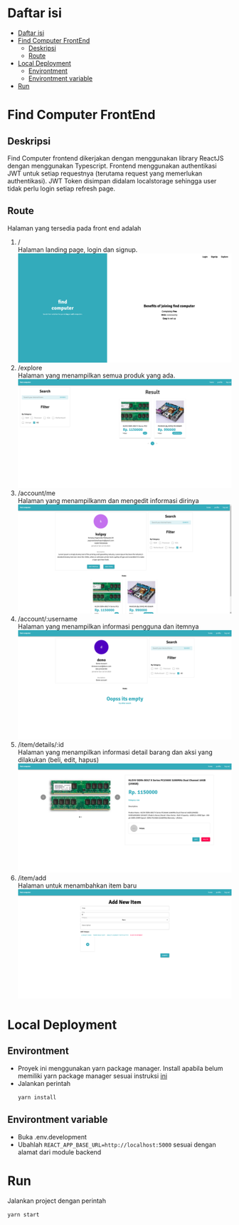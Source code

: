 # Daftar isi
- [Daftar isi](#daftar-isi)
- [Find Computer FrontEnd](#find-computer-frontend)
  - [Deskripsi](#deskripsi)
  - [Route](#route)
- [Local Deployment](#local-deployment)
  - [Environtment](#environtment)
  - [Environtment variable](#environtment-variable)
- [Run](#run)
  
# Find Computer FrontEnd

## Deskripsi
Find Computer frontend dikerjakan dengan menggunakan library ReactJS dengan menggunakan Typescript. Frontend menggunakan authentikasi JWT untuk setiap requestnya (terutama request yang memerlukan authentikasi). JWT Token disimpan didalam localstorage sehingga user tidak perlu login setiap refresh page.

## Route
Halaman yang tersedia pada front end adalah  
1. /  
   Halaman landing page, login dan signup.  
   ![image](images/1.png)
2. /explore  
   Halaman yang menampilkan semua produk yang ada.  
   ![image](images/2.png)
3. /account/me  
   Halaman yang menampilkanm dan mengedit informasi dirinya  
   ![image](images/3.png)
4. /account/:username  
   Halaman yang menampilkan informasi pengguna dan itemnya  
   ![image](images/4.png)
5. /item/details/:id  
   Halaman yang menampilkan informasi detail barang dan aksi yang dilakukan (beli, edit, hapus)  
   ![image](images/5.png)
6. /item/add  
   Halaman untuk menambahkan item baru  
   ![image](images/6.png)

# Local Deployment

  ## Environtment
  - Proyek ini menggunakan yarn package manager. Install apabila belum memiliki yarn package manager sesuai instruksi [ini](https://yarnpkg.com/getting-started/install)
  - Jalankan perintah
    ```bash
    yarn install
    ```

  ## Environtment variable
  - Buka .env.development
  - Ubahlah ```REACT_APP_BASE_URL=http://localhost:5000``` sesuai dengan alamat dari module backend

# Run
Jalankan project dengan perintah
```bash
yarn start
```